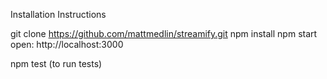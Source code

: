 Installation Instructions

git clone https://github.com/mattmedlin/streamify.git
npm install
npm start
open: http://localhost:3000

npm test (to run tests)
